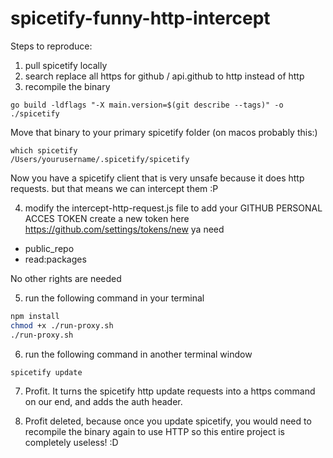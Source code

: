 # spicetify-funny-http-intercept


Steps to reproduce:

1. pull spicetify locally
2. search replace all https for github / api.github to http instead of http
3. recompile the binary

```
go build -ldflags "-X main.version=$(git describe --tags)" -o ./spicetify
```

Move that binary to your primary spicetify folder (on macos probably this:)

```
which spicetify
/Users/yourusername/.spicetify/spicetify
```

Now you have a spicetify client that is very unsafe because it does http requests.
but that means we can intercept them :P

4. modify the intercept-http-request.js file to add your GITHUB PERSONAL ACCES TOKEN
create a new token here
https://github.com/settings/tokens/new
ya need

- public_repo
- read:packages

No other rights are needed


5. run the following command in your terminal

```bash
npm install
chmod +x ./run-proxy.sh
./run-proxy.sh
```

6. run the following command in another terminal window

```bash
spicetify update
```

7. Profit.
It turns the spicetify http update requests into a https command on our end, and adds the auth header.

8. Profit deleted, because once you update spicetify, you would need to recompile the binary again to use HTTP
so this entire project is completely useless! :D
